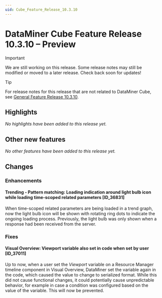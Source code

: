 ```yaml
---
uid: Cube_Feature_Release_10.3.10
---
```


# DataMiner Cube Feature Release 10.3.10 – Preview

> [!IMPORTANT]
> We are still working on this release. Some release notes may still be modified or moved to a later release. Check back soon for updates!

> [!TIP]
> For release notes for this release that are not related to DataMiner Cube, see [General Feature Release 10.3.10](xref:General_Feature_Release_10.3.10).

## Highlights

*No highlights have been added to this release yet.*

## Other new features

*No other features have been added to this release yet.*

## Changes

### Enhancements

#### Trending - Pattern matching: Loading indication around light bulb icon while loading time-scoped related parameters [ID_36831]

<!-- MR 10.4.0 - FR 10.3.10 -->

When time-scoped related parameters are being loaded in a trend graph, now the light bulb icon will be shown with rotating ring dots to indicate the ongoing loading process. Previously, the light bulb was only shown when a response had been received from the server.

### Fixes

#### Visual Overview: Viewport variable also set in code when set by user [ID_37011]

<!-- MR 10.3.0 [CU7] - FR 10.3.10 -->

Up to now, when a user set the *Viewport* variable on a Resource Manager timeline component in Visual Overview, DataMiner set the variable again in the code, which caused the value to change to serialized format. While this did not cause functional changes, it could potentially cause unpredictable behavior, for example in case a condition was configured based on the value of the variable. This will now be prevented.
